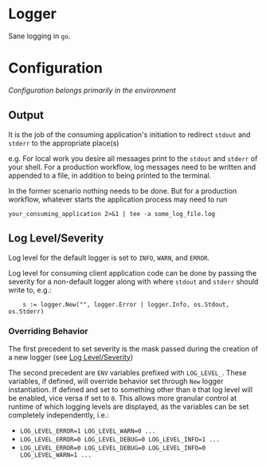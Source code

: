 # Logger

Sane logging in `go`.


# Configuration

*Configuration belongs primarily in the environment*

## Output

It is the job of the consuming application's initiation to redirect `stdout` and `stderr` to the appropriate place(s)

e.g. For local work you desire all messages print to the `stdout` and `stderr` of your shell. For a production workflow, log messages need to be written and appended to a file, in addition to being printed to the terminal.

In the former scenario nothing needs to be done. But for a production workflow, whatever starts the application process may need to run

```
your_consuming_application 2>&1 | tee -a some_log_file.log
```

## Log Level/Severity

Log level for the default logger is set to `INFO`, `WARN`, and `ERROR`.

Log level for consuming client application code can be done by passing the severity for a non-default logger along with where `stdout` and `stderr` should write to, e.g.:

```
	s := logger.New("", logger.Error | logger.Info, os.Stdout, os.Stderr)
```

### Overriding Behavior

The first precedent to set severity is the mask passed during the creation of a new logger (see [Log Level/Severity](#log-levelseverity))

The second precedent are `ENV` variables prefixed with `LOG_LEVEL_`. These variables, if defined, will override behavior set through `New` logger instantiation. If defined and set to something other than `0` that log level will be enabled, vice versa if set to `0`. This allows more granular control at runtime of which logging levels are displayed, as the variables can be set completely independently, i.e.:

- `LOG_LEVEL_ERROR=1 LOG_LEVEL_WARN=0 ...`
- `LOG_LEVEL_ERROR=0 LOG_LEVEL_DEBUG=0 LOG_LEVEL_INFO=1 ...`
- `LOG_LEVEL_ERROR=0 LOG_LEVEL_DEBUG=0 LOG_LEVEL_INFO=0 LOG_LEVEL_WARN=1 ...`
